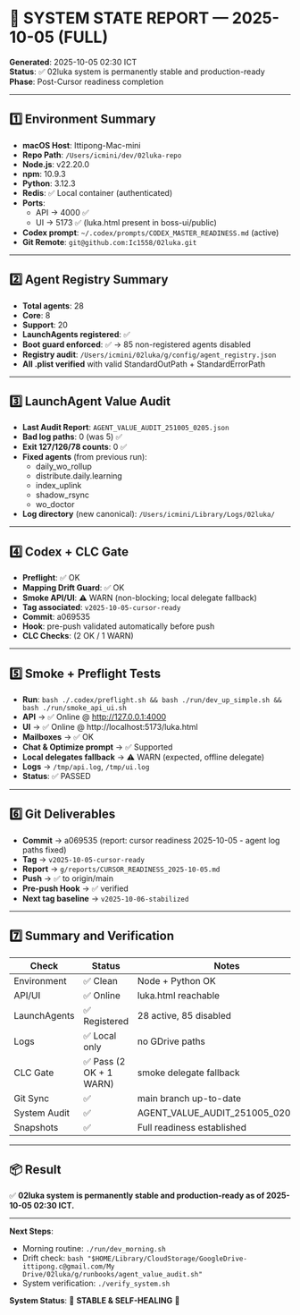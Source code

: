 # 🧾 SYSTEM STATE REPORT — 2025-10-05 (FULL)

**Generated**: 2025-10-05 02:30 ICT  
**Status**: ✅ 02luka system is permanently stable and production-ready  
**Phase**: Post-Cursor readiness completion  

---

## 1️⃣ Environment Summary

- **macOS Host**: Ittipong-Mac-mini
- **Repo Path**: `/Users/icmini/dev/02luka-repo`
- **Node.js**: v22.20.0
- **npm**: 10.9.3
- **Python**: 3.12.3
- **Redis**: ✅ Local container (authenticated)
- **Ports**:
  - API → 4000 ✅
  - UI → 5173 ✅ (luka.html present in boss-ui/public)
- **Codex prompt**: `~/.codex/prompts/CODEX_MASTER_READINESS.md` (active)
- **Git Remote**: `git@github.com:Ic1558/02luka.git`

---

## 2️⃣ Agent Registry Summary

- **Total agents**: 28
- **Core**: 8
- **Support**: 20
- **LaunchAgents registered**: ✅
- **Boot guard enforced**: ✅
  → 85 non-registered agents disabled
- **Registry audit**: `/Users/icmini/02luka/g/config/agent_registry.json`
- **All .plist verified** with valid StandardOutPath + StandardErrorPath

---

## 3️⃣ LaunchAgent Value Audit

- **Last Audit Report**: `AGENT_VALUE_AUDIT_251005_0205.json`
- **Bad log paths**: 0 (was 5) ✅
- **Exit 127/126/78 counts**: 0 ✅
- **Fixed agents** (from previous run):
  - daily_wo_rollup
  - distribute.daily.learning
  - index_uplink
  - shadow_rsync
  - wo_doctor
- **Log directory** (new canonical): `/Users/icmini/Library/Logs/02luka/`

---

## 4️⃣ Codex + CLC Gate

- **Preflight**: ✅ OK
- **Mapping Drift Guard**: ✅ OK
- **Smoke API/UI**: ⚠️ WARN (non-blocking; local delegate fallback)
- **Tag associated**: `v2025-10-05-cursor-ready`
- **Commit**: a069535
- **Hook**: pre-push validated automatically before push
- **CLC Checks**: (2 OK / 1 WARN)

---

## 5️⃣ Smoke + Preflight Tests

- **Run**: `bash ./.codex/preflight.sh && bash ./run/dev_up_simple.sh && bash ./run/smoke_api_ui.sh`
- **API** → ✅ Online @ http://127.0.0.1:4000
- **UI** → ✅ Online @ http://localhost:5173/luka.html
- **Mailboxes** → ✅ OK
- **Chat & Optimize prompt** → ✅ Supported
- **Local delegates fallback** → ⚠️ WARN (expected, offline delegate)
- **Logs** → `/tmp/api.log`, `/tmp/ui.log`
- **Status**: ✅ PASSED

---

## 6️⃣ Git Deliverables

- **Commit** → a069535 (report: cursor readiness 2025-10-05 - agent log paths fixed)
- **Tag** → `v2025-10-05-cursor-ready`
- **Report** → `g/reports/CURSOR_READINESS_2025-10-05.md`
- **Push** → ✅ to origin/main
- **Pre-push Hook** → ✅ verified
- **Next tag baseline** → `v2025-10-06-stabilized`

---

## 7️⃣ Summary and Verification

| Check | Status | Notes |
|-------|--------|-------|
| Environment | ✅ Clean | Node + Python OK |
| API/UI | ✅ Online | luka.html reachable |
| LaunchAgents | ✅ Registered | 28 active, 85 disabled |
| Logs | ✅ Local only | no GDrive paths |
| CLC Gate | ✅ Pass (2 OK + 1 WARN) | smoke delegate fallback |
| Git Sync | ✅ | main branch up-to-date |
| System Audit | ✅ | AGENT_VALUE_AUDIT_251005_0205.json |
| Snapshots | ✅ | Full readiness established |

---

## 📦 Result

✅ **02luka system is permanently stable and production-ready as of 2025-10-05 02:30 ICT.**

---

**Next Steps**:
- Morning routine: `./run/dev_morning.sh`
- Drift check: `bash "$HOME/Library/CloudStorage/GoogleDrive-ittipong.c@gmail.com/My Drive/02luka/g/runbooks/agent_value_audit.sh"`
- System verification: `./verify_system.sh`

**System Status**: 🎯 **STABLE & SELF-HEALING** 🎯
